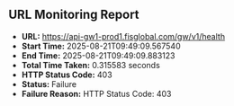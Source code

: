## URL Monitoring Report

- **URL:** https://api-gw1-prod1.fisglobal.com/gw/v1/health
- **Start Time:** 2025-08-21T09:49:09.567540
- **End Time:** 2025-08-21T09:49:09.883123
- **Total Time Taken:** 0.315583 seconds
- **HTTP Status Code:** 403
- **Status:** Failure
- **Failure Reason:** HTTP Status Code: 403
